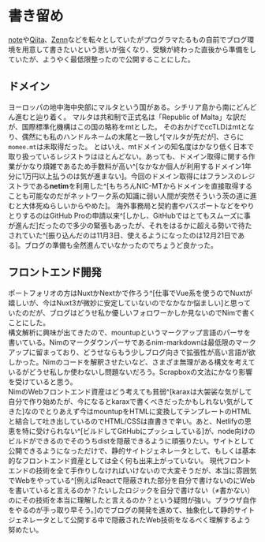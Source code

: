 # 書き留め
[note]()や[Qiita]()、[Zenn]()などを転々としていたがプログラマたるもの自前でブログ環境を用意して書きたいという思いが強くなり、受験が終わった直後から準備をしていたが、ようやく最低限整ったので公開することにした。

## ドメイン
ヨーロッパの地中海中央部にマルタという国がある。シチリア島から南にどんどん進むと辿り着く。
マルタは共和制で正式名は「Republic of Malta」な訳だが、国際標準化機構はこの国の略称をmtとした。
そのおかげでccTLDはmtとなり、偶然にも私のハンドルネームの末尾と一致し^[マルタが先だが]、さらに`momee.mt`は未取得だった。
とはいえ、mtドメインの知名度はかなり低く日本で取り扱っているレジストラはほとんどない。あっても、ドメイン取得に関する作業がかなり煩雑であるため手数料が高い^[なかなか個人が利用するドメイン1年分に1万円以上払うのは気が進まない]。今回のドメイン取得にはフランスのレジストラである**netim**を利用した^[もちろんNIC-MTからドメインを直接取得することも可能なのだがネットワーク系の知識に弱い人間が突然そういう茨の道に進むと大体死ぬらしいからやめた]。
海外事務局と契約書やパスポートなどをやりとりするのはGitHub Proの申請以来^[しかし、GitHubではとてもスムーズに事が進んだ]だったので多少の緊張もあったが、それをはるかに超える勢いで待たされていた^[振り込んだのは11月3日、使えるようになったのは12月21日である]。ブログの準備も全然進んでいなかったのでちょうど良かった。

## フロントエンド開発
ポートフォリオの方はNuxtかNextかで作ろう^[仕事でVue系を使うのでNuxtが嬉しいが、今はNuxt3が微妙に安定していないのでなかなか悩ましい]と思っていたのだが、ブログはどうせ私か優しいフォロワーかしか見ないのでNimで書くことにした。  
構文解析に興味が出てきたので、mountupというマークアップ言語のパーサを書いている。Nimのマークダウンパーサであるnim-markdownは最低限のマークアップに留まっており、どうせならもう少しブログ向きで拡張性が高い言語が欲しかった。Nimのコードを解釈させたいなど、さまざま無理がある構文を考えているがどうせ私しか使わないし問題ないだろう。Scrapboxの文法にかなり影響を受けていると思う。  
NimのWebフロントエンド資産はどう考えても貧弱^[karaxは大袈裟な気がして自分で作り始めたが、今になるとkaraxで書くべきだったかもしれない気がしてきた]なのでとりあえず今はmountupをHTMLに変換してテンプレートのHTMLと結合して吐き出しているのでHTML/CSSは直書きで辛い。あと、Netlifyの恩恵を特に受けられない^[ビルドしてGitHubにプッシュしている]が、node向けのビルドができるのでそのうちdistを隠蔽できるように頑張りたい。サイトとして公開できるようになっただけで、静的サイトジェネレータとして、もしくは基本的なフロントエンド資産としては全く何も出来上がっていない。
現代フロントエンドの技術を全て手作りしなければいけないので大変そうだが、本当に雰囲気でWebをやっている^[例えばReactで隠蔽された部分を自分で書けないのにWebを書いていると言えるのか？たいしたロジックを自分で書けない（≠書かない）のにその技術を本当に理解したと言えるのか？という疑問が強い。ブラウザ自作をやるのが手っ取り早そう。]のでブログの開発を進めて、抽象化して静的サイトジェネレータとして公開する中で隠蔽されたWeb技術をなるべく理解するよう努めたい。